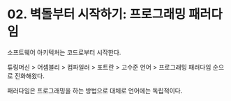 # 02. 벽돌부터 시작하기: 프로그래밍 패러다임

소프트웨어 아키텍처는 코드로부터 시작한다.

튜링머신 > 어셈블리 > 컴파일러 > 포트란 > 고수준 언어 > 프로그래밍 패러다임 순으로 진화해왔다.

패러다임은 프로그래밍을 하는 방법으로 대체로 언어에는 독립적이다.